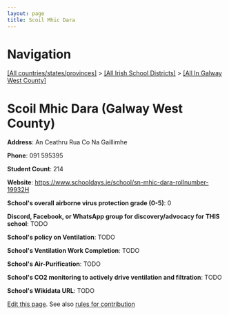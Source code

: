 ```yaml
---
layout: page
title: Scoil Mhic Dara
---
```

# Navigation

[[All countries/states/provinces]](../../..) > [[All Irish School Districts]](../..) > [[All In Galway West County]](..)

# Scoil Mhic Dara (Galway West County)

**Address**: An Ceathru Rua Co Na Gaillimhe

**Phone**: 091 595395

**Student Count**: 214

**Website**: <https://www.schooldays.ie/school/sn-mhic-dara-rollnumber-19932H>

**School's overall airborne virus protection grade (0-5)**: 0

**Discord, Facebook, or WhatsApp group for discovery/advocacy for THIS school**: TODO

**School's policy on Ventilation**: TODO

**School's Ventilation Work Completion**: TODO

**School's Air-Purification**: TODO

**School's CO2 monitoring to actively drive ventilation and filtration**: TODO

**School's Wikidata URL**: TODO


[Edit this page](https://github.com/ventilate-schools/Ireland/edit/main/./Galway_West_County/Scoil_Mhic_Dara.md). See also [rules for contribution](../../../contribution-rules/)